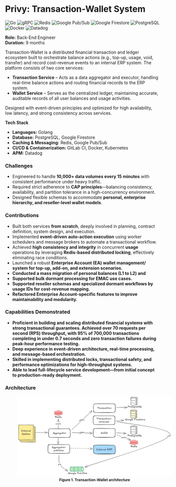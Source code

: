 # Privy: Transaction-Wallet System

![Go](https://img.shields.io/badge/go-%2300ADD8.svg?style=for-the-badge&logo=go&logoColor=white)
![gRPC](https://img.shields.io/badge/gRPC-%23244b5a?style=for-the-badge&logoColor=%23244b5a)
![Redis](https://img.shields.io/badge/redis-%23DD0031.svg?style=for-the-badge&logo=redis&logoColor=white)
![Google Pub/Sub](https://img.shields.io/badge/googlepubsub-%234285F4?style=for-the-badge&logo=googlepubsub&logoColor=white)
![Google Firestore](https://img.shields.io/badge/firestore-%23f6881d?style=for-the-badge&logo=firebase&logoColor=white)
![PostgreSQL](https://img.shields.io/badge/postgres-%23316192.svg?style=for-the-badge&logo=postgresql&logoColor=white)
![Docker](https://img.shields.io/badge/docker-%230db7ed.svg?style=for-the-badge&logo=docker&logoColor=white)
![Datadog](https://img.shields.io/badge/datadog-%23632CA6.svg?style=for-the-badge&logo=datadog&logoColor=white)

<b>Role:</b> Back-End Engineer<br/>
<b>Duration:</b> 9 months

Transaction-Wallet is a distributed financial transaction and ledger ecosystem built to orchestrate balance actions (e.g., top-up, usage, void, transfer) and record cost-revenue events to an internal ERP system. The platform consists of two core services:

- <b>Transaction Service</b> – Acts as a data aggregator and executor, handling real-time balance actions and routing financial records to the ERP system.
- <b>Wallet Service</b> – Serves as the centralized ledger, maintaining accurate, auditable records of all user balances and usage activities.

Designed with event-driven principles and optimized for high availability, low latency, and strong consistency across services.

<b>Tech Stack</b>

- <b>Languages:</b> Golang
- <b>Database:</b> PostgreSQL, Google Firestore
- <b>Caching & Messaging:</b> Redis, Google Pub/Sub
- <b>CI/CD & Containerization:</b> GitLab CI, Docker, Kubernetes
- <b>APM:</b> Datadog

### Challenges

- Engineered to handle <b>10,000+ data volumes every 15 minutes</b> with consistent performance under heavy traffic.
- Required strict adherence to <b>CAP principles</b>—balancing consistency, availability, and partition tolerance in a high-concurrency environment.
- Designed flexible schemas to accommodate <b>personal, enterprise hierarchy, and reseller-level wallet models</b>.

### Contributions

- Built both services <b>from scratch</b>, deeply involved in planning, contract definition, system design, and execution.
- Implemented <b>event-driven auto-action execution</b> using worker schedulers and message brokers to automate a transactional workflow.
- Achieved <b>high consistency and integrity</b> in concurrent <b>usage</b> operations by leveraging <b>Redis-based distributed locking</b>, effectively eliminating race conditions.
- Launched a robust <b>Enterprise Account (EA) wallet management/<b> system for top-up, add-on, and extension scenarios.
- Conducted a <b>mass migration of personal balances</b> (L1 to L2) and
- Supported <b>bulk dormant processing</b> for EMAC use cases.
- Supported <b>reseller schemas</b> and specialized dormant workflows by usage IDs for cost-revenue mapping.
- Refactored Enterprise Account-specific features to improve maintainability and modularity.

### Capabilities Demonstrated

- Proficient in building and scaling distributed financial systems with strong transactional guarantees. Achieved <b>over 70 requests per second (RPS)</b> throughput, with <b>95% of 700,000 transactions completing in under 0.7 seconds</b> and <b>zero transaction failures</b> during peak-hour performance testing.
- Deep experience in <b>event-driven architecture</b>, real-time processing, and message-based orchestration.
- Skilled in implementing <b>distributed locks</b>, transactional safety, and performance optimizations for high-throughput systems.
- Able to lead full-lifecycle service development—from initial concept to production-ready deployment.

### Architecture

<figure style="width:100%">
    <a href="portfolio/images/privy_transaction_wallet_architecture.png"
       target="_blank"
       rel="noopener noreferrer">
        <img src="images/privy_transaction_wallet_architecture.png" alt="Privy: Transaction - Wallet Architecture">
    </a>
    <figcaption style="text-align:center"><small>Figure 1. Transaction-Wallet architecture</small></figcaption>
</figure>
